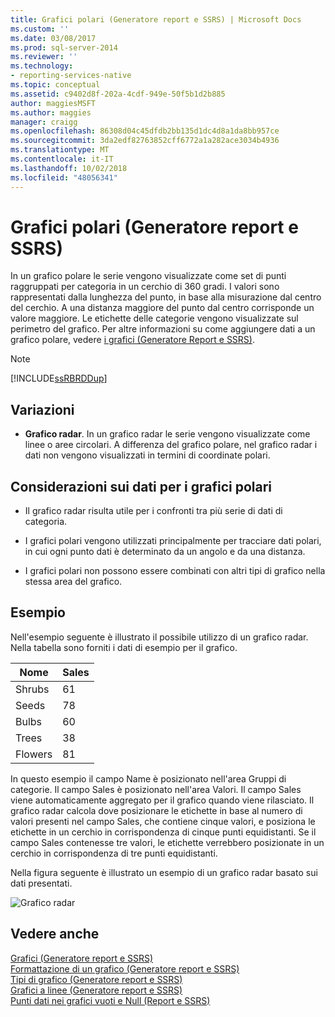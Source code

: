 ```yaml
---
title: Grafici polari (Generatore report e SSRS) | Microsoft Docs
ms.custom: ''
ms.date: 03/08/2017
ms.prod: sql-server-2014
ms.reviewer: ''
ms.technology:
- reporting-services-native
ms.topic: conceptual
ms.assetid: c9402d8f-202a-4cdf-949e-50f5b1d2b885
author: maggiesMSFT
ms.author: maggies
manager: craigg
ms.openlocfilehash: 86308d04c45dfdb2bb135d1dc4d8a1da8bb957ce
ms.sourcegitcommit: 3da2edf82763852cff6772a1a282ace3034b4936
ms.translationtype: MT
ms.contentlocale: it-IT
ms.lasthandoff: 10/02/2018
ms.locfileid: "48056341"
---
```

# <a name="polar-charts-report-builder-and-ssrs"></a>Grafici polari (Generatore report e SSRS)
  In un grafico polare le serie vengono visualizzate come set di punti raggruppati per categoria in un cerchio di 360 gradi. I valori sono rappresentati dalla lunghezza del punto, in base alla misurazione dal centro del cerchio. A una distanza maggiore del punto dal centro corrisponde un valore maggiore. Le etichette delle categorie vengono visualizzate sul perimetro del grafico. Per altre informazioni su come aggiungere dati a un grafico polare, vedere [i grafici &#40;Generatore Report e SSRS&#41;](charts-report-builder-and-ssrs.md).  
  
> [!NOTE]  
>  [!INCLUDE[ssRBRDDup](../../includes/ssrbrddup-md.md)]  
  
## <a name="variations"></a>Variazioni  
  
-   **Grafico radar**. In un grafico radar le serie vengono visualizzate come linee o aree circolari. A differenza del grafico polare, nel grafico radar i dati non vengono visualizzati in termini di coordinate polari.  
  
## <a name="data-considerations-for-polar-charts"></a>Considerazioni sui dati per i grafici polari  
  
-   Il grafico radar risulta utile per i confronti tra più serie di dati di categoria.  
  
-   I grafici polari vengono utilizzati principalmente per tracciare dati polari, in cui ogni punto dati è determinato da un angolo e da una distanza.  
  
-   I grafici polari non possono essere combinati con altri tipi di grafico nella stessa area del grafico.  
  
## <a name="example"></a>Esempio  
 Nell'esempio seguente è illustrato il possibile utilizzo di un grafico radar. Nella tabella sono forniti i dati di esempio per il grafico.  
  
|Nome|Sales|  
|----------|-----------|  
|Shrubs|61|  
|Seeds|78|  
|Bulbs|60|  
|Trees|38|  
|Flowers|81|  
  
 In questo esempio il campo Name è posizionato nell'area Gruppi di categorie. Il campo Sales è posizionato nell'area Valori. Il campo Sales viene automaticamente aggregato per il grafico quando viene rilasciato. Il grafico radar calcola dove posizionare le etichette in base al numero di valori presenti nel campo Sales, che contiene cinque valori, e posiziona le etichette in un cerchio in corrispondenza di cinque punti equidistanti. Se il campo Sales contenesse tre valori, le etichette verrebbero posizionate in un cerchio in corrispondenza di tre punti equidistanti.  
  
 Nella figura seguente è illustrato un esempio di un grafico radar basato sui dati presentati.  
  
 ![Grafico radar](../media/rs-radarchart.gif "grafico Radar")  
  
## <a name="see-also"></a>Vedere anche  
 [Grafici &#40;Generatore report e SSRS&#41;](charts-report-builder-and-ssrs.md)   
 [Formattazione di un grafico &#40;Generatore report e SSRS&#41;](formatting-a-chart-report-builder-and-ssrs.md)   
 [Tipi di grafico &#40;Generatore report e SSRS&#41;](chart-types-report-builder-and-ssrs.md)   
 [Grafici a linee &#40;Generatore report e SSRS&#41;](line-charts-report-builder-and-ssrs.md)   
 [Punti dati nei grafici vuoti e Null &#40;Report e SSRS&#41;](empty-and-null-data-points-in-charts-report-builder-and-ssrs.md)  
  
  
